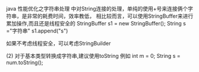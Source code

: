 java 性能优化之字符串处理
中对String连接的处理，单纯的使用+号来连接俩个字符串，是非常的耗费时间，效率教低，
相比较而言，可以使用StringBuffer来进行累加操作,而且还是线程安全的
    StringBuffer s1 = new StringBuffer();
    String s ="字符串"
    s1.append("s")

如果不考虑线程安全，可以考虑StringBuilder

(2) 对于基本类型转换成字符串,建议使用toString
例如 int m = 0;
String s = num.toString();
